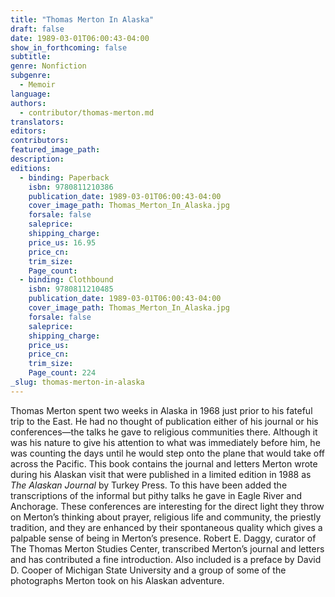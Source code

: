 ```yaml
---
title: "Thomas Merton In Alaska"
draft: false
date: 1989-03-01T06:00:43-04:00
show_in_forthcoming: false
subtitle:
genre: Nonfiction
subgenre:
  - Memoir
language:
authors:
  - contributor/thomas-merton.md
translators:
editors:
contributors:
featured_image_path:
description:
editions:
  - binding: Paperback
    isbn: 9780811210386
    publication_date: 1989-03-01T06:00:43-04:00
    cover_image_path: Thomas_Merton_In_Alaska.jpg
    forsale: false
    saleprice:
    shipping_charge:
    price_us: 16.95
    price_cn:
    trim_size:
    Page_count:
  - binding: Clothbound
    isbn: 9780811210485
    publication_date: 1989-03-01T06:00:43-04:00
    cover_image_path: Thomas_Merton_In_Alaska.jpg
    forsale: false
    saleprice:
    shipping_charge:
    price_us:
    price_cn:
    trim_size:
    Page_count: 224
_slug: thomas-merton-in-alaska
---
```


Thomas Merton spent two weeks in Alaska in 1968 just prior to his fateful trip to the East. He had no thought of publication either of his journal or his conferences—the talks he gave to religious communities there. Although it was his nature to give his attention to what was immediately before him, he was counting the days until he would step onto the plane that would take off across the Pacific. This book contains the journal and letters Merton wrote during his Alaskan visit that were published in a limited edition in 1988 as _The Alaskan Journal_ by Turkey Press. To this have been added the transcriptions of the informal but pithy talks he gave in Eagle River and Anchorage. These conferences are interesting for the direct light they throw on Merton’s thinking about prayer, religious life and community, the priestly tradition, and they are enhanced by their spontaneous quality which gives a palpable sense of being in Merton’s presence. Robert E. Daggy, curator of The Thomas Merton Studies Center, transcribed Merton’s journal and letters and has contributed a fine introduction. Also included is a preface by David D. Cooper of Michigan State University and a group of some of the photographs Merton took on his Alaskan adventure.

